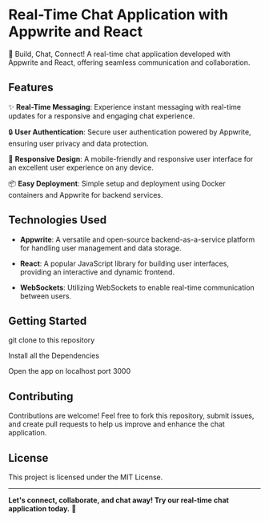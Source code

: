 # Real-Time Chat Application with Appwrite and React

🚀 Build, Chat, Connect! A real-time chat application developed with Appwrite and React, offering seamless communication and collaboration.

## Features

✨ **Real-Time Messaging**: Experience instant messaging with real-time updates for a responsive and engaging chat experience.

🔒 **User Authentication**: Secure user authentication powered by Appwrite, ensuring user privacy and data protection.

📱 **Responsive Design**: A mobile-friendly and responsive user interface for an excellent user experience on any device.

📦 **Easy Deployment**: Simple setup and deployment using Docker containers and Appwrite for backend services.

## Technologies Used

- **Appwrite**: A versatile and open-source backend-as-a-service platform for handling user management and data storage.

- **React**: A popular JavaScript library for building user interfaces, providing an interactive and dynamic frontend.

- **WebSockets**: Utilizing WebSockets to enable real-time communication between users.

## Getting Started

git clone to this repository

Install all the Dependencies 

Open the app on localhost port 3000

## Contributing

Contributions are welcome! Feel free to fork this repository, submit issues, and create pull requests to help us improve and enhance the chat application.

## License

This project is licensed under the MIT License.

---

**Let's connect, collaborate, and chat away! Try our real-time chat application today.** 👋
